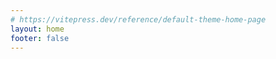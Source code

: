 ```yaml
---
# https://vitepress.dev/reference/default-theme-home-page
layout: home
footer: false
---
```


<script setup lang="ts">
import Blog from './.vitepress/compnents/Blog.vue'
</script>

<Blog />
